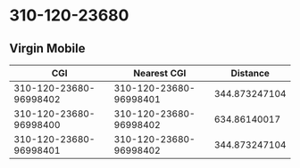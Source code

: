 # 310-120-23680
## Virgin Mobile


| CGI | Nearest CGI | Distance |
|-----|-------------|----------|
| 310-120-23680-96998402 | 310-120-23680-96998401 | 344.873247104 |
| 310-120-23680-96998400 | 310-120-23680-96998402 | 634.86140017 |
| 310-120-23680-96998401 | 310-120-23680-96998402 | 344.873247104 |

